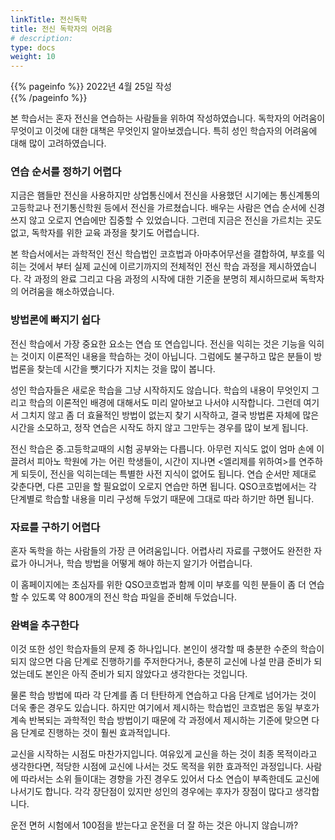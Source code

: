 ```yaml
---
linkTitle: 전신독학
title: 전신 독학자의 어려움
# description: 
type: docs
weight: 10
---
```

{{% pageinfo %}}
2022년 4월 25일 작성<br>
{{% /pageinfo %}}


본 학습서는 혼자 전신을 연습하는 사람들을 위하여 작성하였습니다. 독학자의 어려움이 무엇이고 이것에 대한 대책은 무엇인지 알아보겠습니다. 특히 성인 학습자의 어려움에 대해 많이 고려하였습니다. 

### 연습 순서를 정하기 어렵다

지금은 햄들만 전신을 사용하지만 상업통신에서 전신을 사용했던 시기에는 통신계통의 고등학교나 전기통신학원 등에서 전신을 가르쳤습니다. 배우는 사람은 연습 순서에 신경쓰지 않고 오로지 연습에만 집중할 수 있었습니다. 그런데 지금은 전신을 가르치는 곳도 없고, 독학자를 위한 교육 과정을 찾기도 어렵습니다.

본 학습서에서는 과학적인 전신 학습법인 코흐법과 아마추어무선을 결합하여, 부호를 익히는 것에서 부터 실제 교신에 이르기까지의 전체적인 전신 학습 과정을 제시하였습니다. 각 과정의 완료 그리고 다음 과정의 시작에 대한 기준을 분명히 제시하므로써 독학자의 어려움을 해소하였습니다.


### 방법론에 빠지기 쉽다

전신 학습에서 가장 중요한 요소는 연습 또 연습입니다. 전신을 익히는 것은 기능을 익히는 것이지 이론적인 내용을 학습하는 것이 아닙니다. 그럼에도 불구하고 많은 분들이 방법론을 찾는데 시간을 뺏기다가 지치는 것을 많이 봅니다.

성인 학습자들은 새로운 학습을 그냥 시작하지도 않습니다. 학습의 내용이 무엇인지 그리고 학습의 이론적인 배경에 대해서도 미리 알아보고 나서야 시작합니다. 그런데 여기서 그치지 않고 좀 더 효율적인 방법이 없는지 찾기 시작하고, 결국 방법론 자체에 많은 시간을 소모하고, 정작 연습은 시작도 하지 않고 그만두는 경우를 많이 보게 됩니다.

전신 학습은 중.고등학교때의 시험 공부와는 다릅니다. 아무런 지식도 없이 엄마 손에 이끌려서 피아노 학원에 가는 어린 학생들이, 시간이 지나면 <엘리제를 위하여>를 연주하게 되듯이, 전신을 익히는데는 특별한 사전 지식이 없어도 됩니다. 연습 순서만 제대로 갖춘다면, 다른 고민을 할 필요없이 오로지 연습만 하면 됩니다. QSO코흐법에서는 각 단계별로 학습할 내용을 미리 구성해 두었기 때문에 그대로 따라 하기만 하면 됩니다.


### 자료를 구하기 어렵다

혼자 독학을 하는 사람들의 가장 큰 어려움입니다. 어렵사리 자료를 구했어도 완전한 자료가 아니거나, 학습 방법을 어떻게 해야 하는지 알기가 어렵습니다.

이 홈페이지에는 초심자를 위한 QSO코흐법과 함께 이미 부호를 익힌 분들이 좀 더 연습할 수 있도록 약 800개의 전신 학습 파일을 준비해 두었습니다.

### 완벽을 추구한다

이것 또한 성인 학습자들의 문제 중 하나입니다. 본인이 생각할 때 충분한 수준의 학습이 되지 않으면 다음 단계로 진행하기를 주저한다거나, 충분히 교신에 나설 만큼 준비가 되었는데도 본인은 아직 준비가 되지 않았다고 생각한다는 것입니다.

물론 학습 방법에 따라 각 단계를 좀 더 탄탄하게 연습하고 다음 단계로 넘어가는 것이 더욱 좋은 경우도 있습니다. 하지만 여기에서 제시하는 학습법인 코흐법은 동일 부호가 계속 반복되는 과학적인 학습 방법이기 때문에 각 과정에서 제시하는 기준에 맞으면 다음 단계로 진행하는 것이 훨씬 효과적입니다.

교신을 시작하는 시점도 마찬가지입니다. 여유있게 교신을 하는 것이 최종 목적이라고 생각한다면, 적당한 시점에 교신에 나서는 것도 목적을 위한 효과적인 과정입니다. 사람에 따라서는 소위 들이대는 경향을 가진 경우도 있어서 다소 연습이 부족한데도 교신에 나서기도 합니다. 각각 장단점이 있지만 성인의 경우에는 후자가 장점이 많다고 생각합니다.

운전 면허 시험에서 100점을 받는다고 운전을 더 잘 하는 것은 아니지 않습니까?

